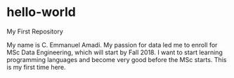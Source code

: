 # hello-world
My First Repository

My name is C. Emmanuel Amadi. My passion for data led me to enroll for MSc Data Engineering, which will start by Fall 2018. I want to start learning programming languages and become very good before the MSc starts.
This is my first time here.
